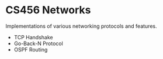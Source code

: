 CS456 Networks
==============

Implementations of various networking protocols and features.

- TCP Handshake
- Go-Back-N Protocol
- OSPF Routing

